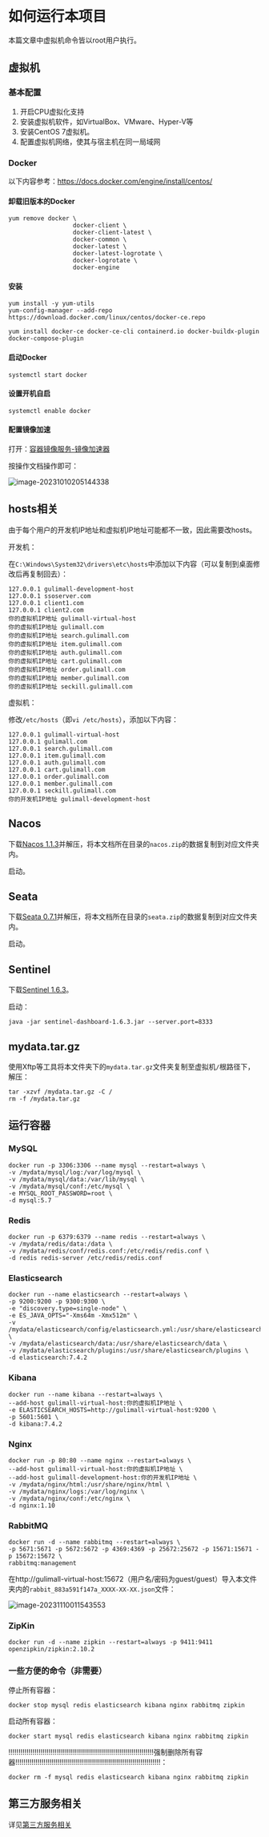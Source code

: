 # 如何运行本项目

本篇文章中虚拟机命令皆以root用户执行。

## 虚拟机

### 基本配置

1. 开启CPU虚拟化支持
2. 安装虚拟机软件，如VirtualBox、VMware、Hyper-V等
3. 安装CentOS 7虚拟机。
4. 配置虚拟机网络，使其与宿主机在同一局域网

### Docker

以下内容参考：https://docs.docker.com/engine/install/centos/

#### 卸载旧版本的Docker

```shell
yum remove docker \
                  docker-client \
                  docker-client-latest \
                  docker-common \
                  docker-latest \
                  docker-latest-logrotate \
                  docker-logrotate \
                  docker-engine
```

#### 安装

```shell
yum install -y yum-utils
yum-config-manager --add-repo https://download.docker.com/linux/centos/docker-ce.repo
```

```shell
yum install docker-ce docker-ce-cli containerd.io docker-buildx-plugin docker-compose-plugin
```

#### 启动Docker

```shell
systemctl start docker
```

#### 设置开机自启

```shell
systemctl enable docker
```

#### 配置镜像加速

打开：[容器镜像服务-镜像加速器](https://cr.console.aliyun.com/cn-hangzhou/instances/mirrors)

按操作文档操作即可：

![image-20231010205144338](./assets/image-20231010205144338.png)

## hosts相关

由于每个用户的开发机IP地址和虚拟机IP地址可能都不一致，因此需要改hosts。

开发机：

在`C:\Windows\System32\drivers\etc\hosts`中添加以下内容（可以复制到桌面修改后再复制回去）：

```
127.0.0.1 gulimall-development-host
127.0.0.1 ssoserver.com
127.0.0.1 client1.com
127.0.0.1 client2.com
你的虚拟机IP地址 gulimall-virtual-host
你的虚拟机IP地址 gulimall.com
你的虚拟机IP地址 search.gulimall.com
你的虚拟机IP地址 item.gulimall.com
你的虚拟机IP地址 auth.gulimall.com
你的虚拟机IP地址 cart.gulimall.com
你的虚拟机IP地址 order.gulimall.com
你的虚拟机IP地址 member.gulimall.com
你的虚拟机IP地址 seckill.gulimall.com
```

虚拟机：

修改`/etc/hosts`（即`vi /etc/hosts`），添加以下内容：

```
127.0.0.1 gulimall-virtual-host
127.0.0.1 gulimall.com
127.0.0.1 search.gulimall.com
127.0.0.1 item.gulimall.com
127.0.0.1 auth.gulimall.com
127.0.0.1 cart.gulimall.com
127.0.0.1 order.gulimall.com
127.0.0.1 member.gulimall.com
127.0.0.1 seckill.gulimall.com
你的开发机IP地址 gulimall-development-host
```

## Nacos

下载[Nacos 1.1.3](https://github.com/alibaba/nacos/releases/tag/1.1.3)并解压，将本文档所在目录的`nacos.zip`的数据复制到对应文件夹内。

启动。

## Seata

下载[Seata 0.7.1](https://github.com/seata/seata/releases/tag/v0.7.1)并解压，将本文档所在目录的`seata.zip`的数据复制到对应文件夹内。

启动。

## Sentinel

下载[Sentinel 1.6.3](https://github.com/alibaba/Sentinel/releases/tag/1.6.3)。

启动：

```shell
java -jar sentinel-dashboard-1.6.3.jar --server.port=8333
```

## mydata.tar.gz

使用Xftp等工具将本文件夹下的`mydata.tar.gz`文件夹复制至虚拟机`/`根路径下，解压：

```shell
tar -xzvf /mydata.tar.gz -C /
rm -f /mydata.tar.gz
```

## 运行容器

### MySQL

```shell
docker run -p 3306:3306 --name mysql --restart=always \
-v /mydata/mysql/log:/var/log/mysql \
-v /mydata/mysql/data:/var/lib/mysql \
-v /mydata/mysql/conf:/etc/mysql \
-e MYSQL_ROOT_PASSWORD=root \
-d mysql:5.7
```

### Redis

```shell
docker run -p 6379:6379 --name redis --restart=always \
-v /mydata/redis/data:/data \
-v /mydata/redis/conf/redis.conf:/etc/redis/redis.conf \
-d redis redis-server /etc/redis/redis.conf
```

### Elasticsearch

```shell
docker run --name elasticsearch --restart=always \
-p 9200:9200 -p 9300:9300 \
-e "discovery.type=single-node" \
-e ES_JAVA_OPTS="-Xms64m -Xmx512m" \
-v /mydata/elasticsearch/config/elasticsearch.yml:/usr/share/elasticsearch/config/elasticsearch.yml \
-v /mydata/elasticsearch/data:/usr/share/elasticsearch/data \
-v /mydata/elasticsearch/plugins:/usr/share/elasticsearch/plugins \
-d elasticsearch:7.4.2
```

### Kibana

```shell
docker run --name kibana --restart=always \
--add-host gulimall-virtual-host:你的虚拟机IP地址 \
-e ELASTICSEARCH_HOSTS=http://gulimall-virtual-host:9200 \
-p 5601:5601 \
-d kibana:7.4.2
```

### Nginx

```shell
docker run -p 80:80 --name nginx --restart=always \
--add-host gulimall-virtual-host:你的虚拟机IP地址 \
--add-host gulimall-development-host:你的开发机IP地址 \
-v /mydata/nginx/html:/usr/share/nginx/html \
-v /mydata/nginx/logs:/var/log/nginx \
-v /mydata/nginx/conf:/etc/nginx \
-d nginx:1.10
```

### RabbitMQ

```shell
docker run -d --name rabbitmq --restart=always \
-p 5671:5671 -p 5672:5672 -p 4369:4369 -p 25672:25672 -p 15671:15671 -p 15672:15672 \
rabbitmq:management
```

在http://gulimall-virtual-host:15672（用户名/密码为guest/guest）导入本文件夹内的`rabbit_883a591f147a_XXXX-XX-XX.json`文件：

![image-20231110011543553](./assets/image-20231110011543553.png)

### ZipKin

```
docker run -d --name zipkin --restart=always -p 9411:9411 openzipkin/zipkin:2.10.2
```

### 一些方便的命令（非需要）

停止所有容器：

```shell
docker stop mysql redis elasticsearch kibana nginx rabbitmq zipkin
```

启动所有容器：

```shell
docker start mysql redis elasticsearch kibana nginx rabbitmq zipkin
```

!!!!!!!!!!!!!!!!!!!!!!!!!!!!!!!!!!!!!!!!!!!!!!!!!!!!!!!!!!!!!!!!!!!!!!!!强制删除所有容器!!!!!!!!!!!!!!!!!!!!!!!!!!!!!!!!!!!!!!!!!!!!!!!!!!!!!!!!!!!!!!!!!!!!!!!!：

```shell
docker rm -f mysql redis elasticsearch kibana nginx rabbitmq zipkin
```

## 第三方服务相关

详见[第三方服务相关](./第三方服务相关.md)
